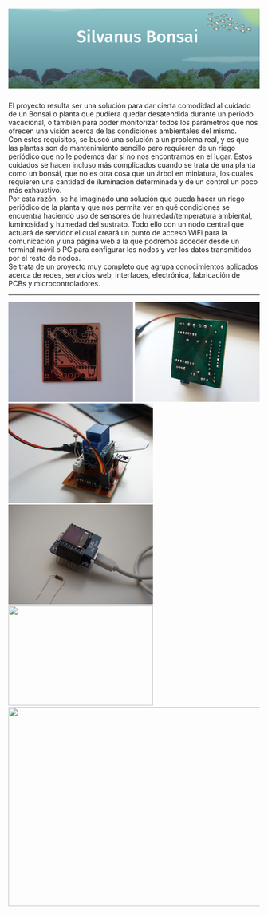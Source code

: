 # ![imagen_proyecto](Documentos/Logo.png)

El proyecto resulta ser una solución para dar cierta
comodidad al cuidado de un Bonsai o planta que pudiera quedar desatendida
durante un periodo vacacional, o también para poder monitorizar todos los
parámetros que nos ofrecen una visión acerca de las condiciones ambientales
del mismo.  
Con estos requisitos, se buscó una solución a un problema real, y es que las
plantas son de mantenimiento sencillo pero requieren de un riego periódico
que no le podemos dar si no nos encontramos en el lugar.
Estos cuidados se hacen incluso más complicados cuando se trata de una
planta como un bonsái, que no es otra cosa que un árbol en miniatura, los
cuales requieren una cantidad de iluminación determinada y de un control
un poco más exhaustivo.  
Por esta razón, se ha imaginado una solución que pueda hacer un riego
periódico de la planta y que nos permita ver en qué condiciones se encuentra
haciendo uso de sensores de humedad/temperatura ambiental, luminosidad y
humedad del sustrato. Todo ello con un nodo central que actuará de servidor
el cual creará un punto de acceso WiFi para la comunicación y una página
web a la que podremos acceder desde un terminal móvil o PC para configurar
los nodos y ver los datos transmitidos por el resto de nodos.  
Se trata de un proyecto muy completo que agrupa conocimientos aplicados
acerca de redes, servicios web, interfaces, electrónica, fabricación de PCBs y
microcontroladores.  

***

<img width=250 height=200 src=Imágenes/DSC00450.JPG></img>
<img width=250 height=200 src=Imágenes/DSC00471.JPG></img>
<img width=290 height=200 src=Imágenes/DSC00469.JPG></img>
<img width=290 height=200 src=Imágenes/DSC00406.JPG></img>
<img width=290 height=200 src=Imágenes/Test.png></img>
<img width=740 height=400 src=Imágenes/web.png></img>
